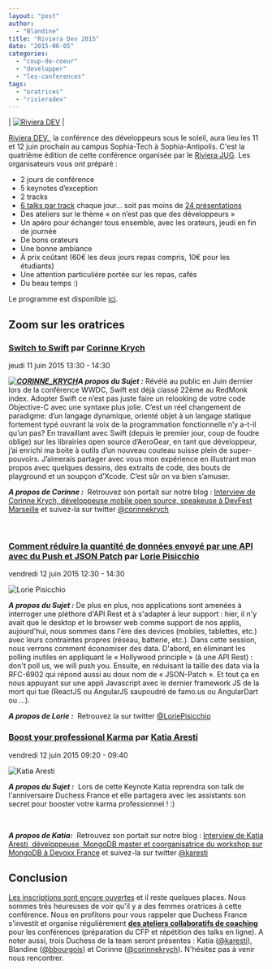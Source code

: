 ```yaml
---
layout: "post"
author: 
  - "Blandine"
title: "Riviera Dev 2015"
date: "2015-06-05"
categories: 
  - "coup-de-coeur"
  - "developper"
  - "les-conferences"
tags: 
  - "oratrices"
  - "rivieradev"
---
```


| [![Riviera DEV](/assets/2015/06/2015-06-05-riviera-dev-2015/rivieraDev-212x300.png)](/assets/2015/06/2015-06-05-riviera-dev-2015/rivieraDev.png) |

[Riviera DEV, ](http://rivieradev.fr/) la conférence des développeurs sous le soleil, aura lieu les 11 et 12 juin prochain au campus Sophia-Tech à Sophia-Antipolis. C'est la quatrième édition de cette conférence organisée par le [Riviera JUG](http://rivierajug.org). Les organisateurs vous ont préparé :

- 2 jours de conférence
- 5 keynotes d’exception
- 2 tracks
- [6 talks par track](http://rivieradev.fr/programme) chaque jour… soit pas moins de [24 présentations](http://rivieradev.fr/sessions)
- Des ateliers sur le thème « on n’est pas que des développeurs »
- Un apéro pour échanger tous ensemble, avec les orateurs, jeudi en fin de journée
- De bons orateurs
- Une bonne ambiance
- À prix coûtant (60€ les deux jours repas compris, 10€ pour les étudiants)
- Une attention particulière portée sur les repas, cafés
- Du beau temps :)

Le programme est disponible [ici](http://rivieradev.fr/programme).

## Zoom sur les oratrices

### **[Switch to Swift](http://rivieradev.fr/session/73) par [Corinne Krych](http://rivieradev.fr/orateur/72)**

jeudi 11 juin 2015 13:30 - 14:30

**_[![CORINNE_KRYCH](/assets/2015/06/2015-06-05-riviera-dev-2015/CORINNE_KRYCH-150x150.jpg)](/assets/2015/06/2015-06-05-riviera-dev-2015/CORINNE_KRYCH.jpg)A propos du Sujet :_** Révélé au public en Juin dernier lors de la conférence WWDC, Swift est déjà classé 22ème au RedMonk index. Adopter Swift ce n’est pas juste faire un relooking de votre code Objective-C avec une syntaxe plus jolie. C’est un réel changement de paradigme: d’un langage dynamique, orienté objet à un langage statique fortement typé ouvrant la voix de la programmation fonctionnelle n’y a-t-il qu’un pas? En travaillant avec Swift (depuis le premier jour, coup de foudre oblige) sur les librairies open source d’AeroGear, en tant que développeur, j’ai enrichi ma boite à outils d’un nouveau couteau suisse plein de super-pouvoirs. J’aimerais partager avec vous mon expérience en illustrant mon propos avec quelques dessins, des extraits de code, des bouts de playground et un soupçon d’Xcode. C’est sûr on va bien s’amuser.

_**A propos de Corinne :**_  Retrouvez son portait sur notre blog : [Interview de Corinne Krych, développeuse mobile open source, speakeuse à DevFest Marseille](http://www.duchess-france.org/interview-de-corinne-krych-developpeuse-mobile-open-source-speakeuse-a-devfest-marseille/) et suivez-la sur twitter [@corinnekrych](http://twitter.com/corinnekrych)

 

### **[Comment réduire la quantité de données envoyé par une API avec du Push et JSON Patch](http://rivieradev.fr/session/90) par [Lorie Pisicchio](http://rivieradev.fr/orateur/110)**

vendredi 12 juin 2015 12:30 - 14:30

![Lorie Pisicchio](http://rivieradev.fr/application/speakerphoto?id=110)

**_A propos du Sujet :_** De plus en plus, nos applications sont amenées à interroger une pléthore d'API Rest et à s'adapter à leur support : hier, il n'y avait que le desktop et le browser web comme support de nos applis, aujourd'hui, nous sommes dans l'ère des devices (mobiles, tablettes, etc.) avec leurs contraintes propres (réseau, batterie, etc.). Dans cette session, nous verrons comment économiser des data. D'abord, en éliminant les polling inutiles en appliquant le « Hollywood principle » (à une API Rest) : don't poll us, we will push you. Ensuite, en réduisant la taille des data via la RFC-6902 qui répond aussi au doux nom de « JSON-Patch ». Et tout ça en nous appuyant sur une appli Javascript avec le dernier framework JS de la mort qui tue (ReactJS ou AngularJS saupoudré de famo.us ou AngularDart ou ...).

_**A propos de Lorie :**_  Retrouvez la sur twitter [@LoriePisicchio](http://twitter.com/LoriePisicchio)

### **[Boost your professional Karma](http://rivieradev.fr/session/164) par [Katia Aresti](http://rivieradev.fr/orateur/167)**

vendredi 12 juin 2015 09:20 - 09:40

![Katia Aresti](http://rivieradev.fr/application/speakerphoto?id=167)

**_A propos du Sujet :_**  Lors de cette Keynote Katia reprendra son talk de l'anniversaire Duchess France et elle partagera avec les assistants son secret pour booster votre karma professionnel ! :)

 

_**A propos de Katia:**_  Retrouvez son portait sur notre blog : [Interview de Katia Aresti, développeuse, MongoDB master et coorganisatrice du workshop sur MongoDB à Devoxx France](http://www.duchess-france.org/interview-de-katia-aresti-developpeuse-mongodb-master-et-coorganisatrice-du-workshop-sur-mongodb-a-devoxx-france/) et suivez-la sur twitter [@karesti](http://twitter.com/karesti)

## Conclusion

[Les inscriptions sont encore ouvertes](http://rivieradev.fr/inscriptions) et il reste quelques places. Nous sommes très heureuses de voir qu'il y a des femmes oratrices à cette conférence. Nous en profitons pour vous rappeler que Duchess France s'investit et organise régulièrement **[des ateliers collaboratifs de coaching](http://www.duchess-france.org/atelier-de-preparation-pour-les-call-for-papers/ "Call 4 Papers")** pour les conférences (préparation du CFP et répétition des talks en ligne). A noter aussi, trois Duchess de la team seront présentes : Katia ([@karesti](http://twitter.com/karesti)), Blandine ([@bbourgois](http://twitter.com/bbourgois)) et Corinne ([@corinnekrych](http://twitter.com/corinnekrych)). N'hésitez pas à venir nous rencontrer.
